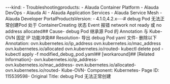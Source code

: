 ---kind:   - Troubleshootingproducts:    - Alauda Container Platform   - Alauda DevOps   - Alauda AI   - Alauda Application Services   - Alauda Service Mesh   - Alauda Developer PortalProductsVersion:   - 4.1.0,4.2.x---<!-- A type of document that involves encountering a fault, diag...it, performing root cause analysis, and providing solutions. --># debug Pod 无法正常创建Pod 处于 ContainerCreating 状态 Event 报错 network not ready 或 no address allocated## Cause- debug Pod 继承源 Pod 的 Annotation 与 Kube-OVN 固定 IP 功能冲突## Resolution- 导出 debug Pod yaml 文件- 删除以下 Annotation:
ovn.kubernetes.io/ip_address
ovn.kubernetes.io/mac_address
ovn.kubernetes.io/allocated
ovn.kubernetes.io/routed- kubectl delete pod <debug-pod>- kubectl apply -f modified_debug_pod.yaml## [workaround]## [Related Information]- ovn.kubernetes.io/ip_address- ovn.kubernetes.io/mac_address- ovn.kubernetes.io/allocated- ovn.kubernetes.io/routed- Kube-OVN- Component: Kubernetes- Page ID: 115539598- Original Title: debug Pod 无法正常创建